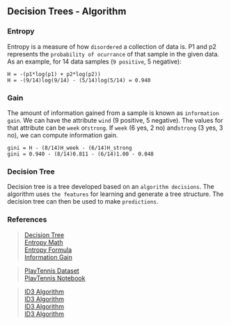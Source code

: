 ## Decision Trees - Algorithm

### Entropy

Entropy is a measure of how `disordered` a collection of data is.
P1 and p2 represents the `probability of ocurrance` of that sample in the given data.
As an example, for 14 data samples (`9 positive`, 5 negative):

    H = -(p1*log(p1) + p2*log(p2))
    H = -(9/14)log(9/14) - (5/14)log(5/14) = 0.940

### Gain

The amount of information gained from a sample is known as `information gain`.
We can have the attribute `wind` (9 positive, 5 negative).
The values for that attribute can be `week` or`strong`.
If `week` (6 yes, 2 no) and`strong` (3 yes, 3 no), we can compute information gain.

    gini = H - (8/14)H_week - (6/14)H_strong
    gini = 0.940 - (8/14)0.811 - (6/14)1.00 - 0.048

### Decision Tree

Decision tree is a tree developed based on an `algorithm decisions`.
The algorithm uses `the features` for learning and generate a tree structure.
The decision tree can then be used to make `predictions`.


### References

> [Decision Tree](https://www.knowledgehut.com/blog/data-science/classification-and-regression-trees-in-machine-learning)  
> [Entropy Math](https://www.mathsisfun.com/physics/entropy.html)  
> [Entropy Formula](https://docs.scipy.org/doc/scipy/reference/generated/scipy.stats.entropy.html)  
> [Information Gain](https://www.featureranking.com/tutorials/machine-learning-tutorials/information-gain-computation)  

> [PlayTennis Dataset](https://www.kaggle.com/code/sdk1810/decision-tree-for-playtennis)  
> [PlayTennis Notebook](https://www.kaggle.com/code/sdk1810/decision-tree-for-playtennis/notebook)  

> [ID3 Algorithm](https://iq.opengenus.org/id3-algorithm)  
> [ID3 Algorithm](https://www.kaggle.com/code/smsmibrahim/decision-tree-id3-implementation-using-play-tennis/notebook)  
> [ID3 Algorithm](https://www.enjoyalgorithms.com/blog/decision-tree-algorithm-in-ml)  
> [ID3 Algorithm](https://automaticaddison.com/iterative-dichotomiser-3-id3-algorithm-from-scratch/)  